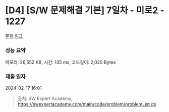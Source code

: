 # [D4] [S/W 문제해결 기본] 7일차 - 미로2 - 1227 

[문제 링크](https://swexpertacademy.com/main/code/problem/problemDetail.do?contestProbId=AV14wL9KAGkCFAYD) 

### 성능 요약

메모리: 26,552 KB, 시간: 135 ms, 코드길이: 2,020 Bytes

### 제출 일자

2024-02-17 16:01



> 출처: SW Expert Academy, https://swexpertacademy.com/main/code/problem/problemList.do
